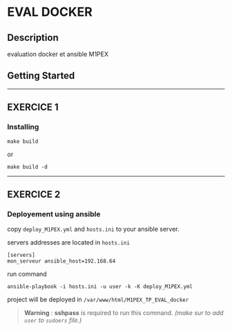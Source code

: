 # EVAL DOCKER

## Description

evaluation docker et ansible M1PEX

## Getting Started

---

## EXERCICE 1
### Installing

```Shell
make build
```

or

```Shell
make build -d
```

---

## EXERCICE 2
### Deployement using ansible

copy `deploy_M1PEX.yml` and `hosts.ini` to your ansible server.

servers addresses are located in `hosts.ini`

```ìni
[servers]
mon_serveur ansible_host=192.168.64
```
run command

```Shell
ansible-playbook -i hosts.ini -u user -k -K deploy_M1PEX.yml
```

project will be deployed in `/var/www/html/M1PEX_TP_EVAL_docker`

> **Warning** : **sshpass** is required to run this command.
> *(make sur to add `user` to `sudoers` file.)*